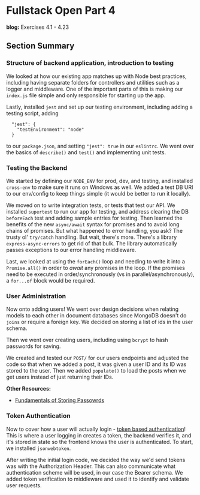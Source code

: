 # Fullstack Open Part 4

**blog:** Exercises 4.1 - 4.23

## Section Summary

### Structure of backend application, introduction to testing

We looked at how our existing app matches up with Node best practices, including having separate folders for controllers and utilities such as a logger and middleware. One of the important parts of this is making our `index.js` file simple and only responsible for starting up the app.

Lastly, installed `jest` and set up our testing environment, including adding a testing script, adding

```
  "jest": {
    "testEnvironment": "node"
  }
```

to our `package.json`, and setting `"jest": true` in our `eslintrc`.  We went over the basics of `describe()` and `test()` and implementing unit tests.

### Testing the Backend

We started by defining our `NODE_ENV` for prod, dev, and testing, and installed `cross-env` to make sure it runs on Windows as well. We added a test DB URI to our env/config to keep things simple (it would be better to run it locally).

We moved on to write integration tests, or tests that test our API. We installed `supertest` to run our app for testing, and address clearing the DB `beforeEach` test and adding sample entries for testing. Then learned the benefits of the new `async/await` syntax for promises and to avoid long chains of promises. But what happened to error handling, you ask? The trusty ol' `try/catch` handling. But wait, there's more. There's a library `express-async-errors` to get rid of that bulk. The library automatically passes exceptions to our error handling middleware.

Last, we looked at using the `forEach()` loop and needing to write it into a `Promise.all()` in order to  *await* any promises in the loop. If the promises need to be executed in order/synchronously (vs in parallel/asynchronously), a `for...of` block would be required.

### User Administration

Now onto adding users! We went over design decisions when relating models to each other in document databases since MongoDB doesn't do `joins` or require a foreign key. We decided on storing a list of ids in the user schema.

Then we went over creating users, including using `bcrypt` to hash passwords for saving.

We created and tested our `POST/` for our users endpoints and adjusted the code so that when we added a post, it was given a user ID and its ID was stored to the user. Then we added `populate()` to load the posts when we get users instead of just returning their IDs.

**Other Resources:**
- [Fundamentals of Storing Passowrds](https://codahale.com/how-to-safely-store-a-password/)

### Token Authentication

Now to cover how a user will actually login - [token based authentication](https://scotch.io/tutorials/the-ins-and-outs-of-token-based-authentication#toc-how-token-based-works)! This is where a user logging in creates a token, the backend verifies it, and it's stored in state so the frontend knows the user is authenticated. To start, we installed `jsonwebtoken`. 

After writing the initial login code, we decided the way we'd send tokens was with the Authorization Header. This can also communicate what authentication scheme will be used, in our case the Bearer schema. We added token verification to middleware and used it to identify and validate user requests.